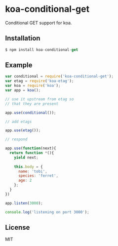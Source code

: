 
# koa-conditional-get

 Conditional GET support for koa.

## Installation

```js
$ npm install koa-conditional-get
```

## Example

```js
var conditional = require('koa-conditional-get');
var etag = require('koa-etag');
var koa = require('koa');
var app = koa();

// use it upstream from etag so
// that they are present

app.use(conditional());

// add etags

app.use(etag());

// respond

app.use(function(next){
  return function *(){
    yield next;
    
    this.body = {
      name: 'tobi',
      species: 'ferret',
      age: 2
    };
  }
})

app.listen(3000);

console.log('listening on port 3000');
```

## License

  MIT